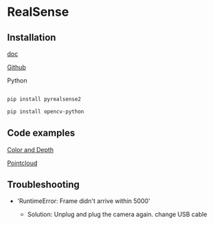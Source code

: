 # RealSense



## Installation



[doc](https://github.com/IntelRealSense/librealsense/blob/master/doc/distribution_linux.md#installing-the-packages)

[Github](https://github.com/IntelRealSense/realsense-ros?tab=readme-ov-file)



Python

```bash

pip install pyrealsense2

pip install opencv-python

```



## Code examples

[Color and Depth](https://github.com/IntelRealSense/librealsense/blob/master/wrappers/python/examples/opencv_viewer_example.py) </br>

[Pointcloud](https://github.com/IntelRealSense/librealsense/blob/development/wrappers/python/examples/opencv_pointcloud_viewer.py)







## Troubleshooting

- 'RuntimeError: Frame didn't arrive within 5000' </br>

  - Solution: Unplug and plug the camera again. change USB cable </br>
